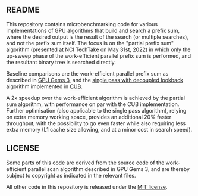 README
------

This repository contains microbenchmarking code for various implementations of
GPU algorithms that build and search a prefix sum, where the desired output is
the result of the search (or multiple searches), and not the prefix sum itself.
The focus is on the "partial prefix sum" algorithm (presented at NCI TechTake
on May 31st, 2022) in which only the up-sweep phase of the work-efficient
parallel prefix sum is performed, and the resultant binary tree is searched
directly.

Baseline comparisons are the work-efficient parallel prefix sum as described in
[GPU Gems 3](https://developer.nvidia.com/gpugems/gpugems3/part-vi-gpu-computing/chapter-39-parallel-prefix-sum-scan-cuda),
and the [single pass with decoupled lookback](https://research.nvidia.com/publication/2016-03_single-pass-parallel-prefix-scan-decoupled-look-back)
algorithm implemented in [CUB](https://github.com/NVIDIA/cub).

A 2x speedup over the work-efficient algorithm is achieved by the partial sum
algorithm, with performance on par with the CUB implementation. Further
optimisation (also applicable to the single pass algorithm), relying on extra
memory working space, provides an additional 20% faster throughput, with the
possibility to go even faster while also requiring less extra memory (L1 cache
size allowing, and at a minor cost in search speed).

LICENSE
-------

Some parts of this code are derived from the source code of the work-efficient
parallel scan algorithm described in GPU Gems 3, and are thereby subject to
copyright as indicated in the relevant files.

All other code in this repository is released under the [MIT license](LICENSE.txt).

